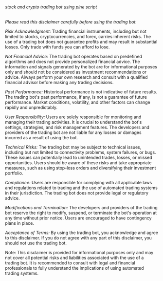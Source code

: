 <h6>stock and crypto trading bot using pine script</h6>

*Please read this disclaimer carefully before using the trading bot.*

*Risk Acknowledgment:* Trading financial instruments, including but not limited to stocks, cryptocurrencies, and forex, carries inherent risks. The use of a trading bot does not guarantee profits and may result in substantial losses. Only trade with funds you can afford to lose.

*Not Financial Advice:* The trading bot operates based on predefined algorithms and does not provide personalized financial advice. The information and signals generated by the bot are for informational purposes only and should not be considered as investment recommendations or advice. Always perform your own research and consult with a qualified financial advisor before making any trading decisions.

*Past Performance:* Historical performance is not indicative of future results. The trading bot's past performance, if any, is not a guarantee of future performance. Market conditions, volatility, and other factors can change rapidly and unpredictably.

*User Responsibility:* Users are solely responsible for monitoring and managing their trading activities. It is crucial to understand the bot's settings, strategies, and risk management features. The developers and providers of the trading bot are not liable for any losses or damages incurred as a result of using the bot.

*Technical Risks:* The trading bot may be subject to technical issues, including but not limited to connectivity problems, system failures, or bugs. These issues can potentially lead to unintended trades, losses, or missed opportunities. Users should be aware of these risks and take appropriate measures, such as using stop-loss orders and diversifying their investment portfolio.

*Compliance:* Users are responsible for complying with all applicable laws and regulations related to trading and the use of automated trading systems in their jurisdiction. The trading bot does not provide legal or regulatory advice.

*Modifications and Termination:* The developers and providers of the trading bot reserve the right to modify, suspend, or terminate the bot's operation at any time without prior notice. Users are encouraged to have contingency plans in place.

*Acceptance of Terms:* By using the trading bot, you acknowledge and agree to this disclaimer. If you do not agree with any part of this disclaimer, you should not use the trading bot.

Note: This disclaimer is provided for informational purposes only and may not cover all potential risks and liabilities associated with the use of a trading bot. It is recommended to consult with legal and financial professionals to fully understand the implications of using automated trading systems.
